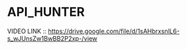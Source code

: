 # API_HUNTER


VIDEO LINK :: https://drive.google.com/file/d/1sAHbrxsnlL6-s_wJUnsZw1BwBB2P2xp-/view
